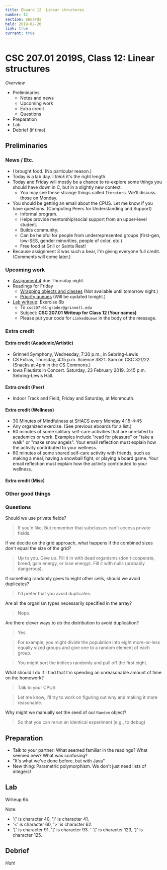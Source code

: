 ```yaml
---
title: Eboard 12  Linear structures
number: 12
section: eboards
held: 2019-02-20
link: true
current: true
---
```

CSC 207.01 2019S, Class 12:  Linear structures
==============================================

_Overview_

* Preliminaries
    * Notes and news
    * Upcoming work
    * Extra credit
    * Questions
* Preparation
* Lab
* Debrief (if time)

Preliminaries
-------------

### News / Etc.

* I brought food.  (No particular reason.)
* Today is a lab day.  I *think* it's the right length.
* Today and Friday will mostly be a chance to re-explore some things
  you should have down in C, but in a slightly new context.
    * You may see these strange things called `Iterator`s.  We'll
      discuss those on Monday.
* You should be getting an email about the CPUS.  Let me know if you have
  questions.  (Computing Peers for Understanding and Support)
    * Informal program.
    * Helps provide mentorship/social support from an upper-level student.
    * Builds community.
    * Can be helpful for people from underrepresented groups (first-gen, 
      low-SES, gender minorities, people of color, etc.)
    * Free food at Grill or Saints Rest!
* Because assignment 3 was such a bear, I'm giving everyone full credit.
  (Comments will come later.)

### Upcoming work

* [Assignment 4](../assignments/assignment04) due Thursday night.
* Readings for Friday
    * [Wrapping objects and classes](../readings/wrappers)
      (Not available until tomorrow night.)
    * [Priority queues](../readings/priority-queues)
      (Will be updated tonight.)
* [Lab writeup](../writeups/writeup12): Exercise 6b
    * To `csc207-01-grader@grinnell.edu`
    * Subject: **CSC 207.01 Writeup for Class 12 (Your names)**
    * Please put your code for `LinkedQueue` in the body of the message.

### Extra credit

#### Extra credit (Academic/Artistic)

* Grinnell Symphony, Wednesday, 7:30 p.m., in Sebring-Lewis
* CS Extras, Thursday, 4:15 p.m. Science 3821: Sam on CSC 321/22.
  (Snacks at 4pm in the CS Commons.)
* Iowa Flautists in Concert.  Saturday, 23 February 2019.
  3:45 p.m. Sebring-Lewis Hall.

#### Extra credit (Peer)

* Indoor Track and Field, Friday and Saturday, at Monmouth.

#### Extra credit (Wellness)

* 30 Minutes of Mindfulness at SHACS every Monday 4:15-4:45
* Any organized exercise.  (See previous eboards for a list.)
* 60 minutes of some solitary self-care activities that are unrelated to 
  academics or work.  Examples include "read for pleasure" or "take a
  walk" or "make snow angels".  Your email reflection must explain how
  the activity contributed to your wellness.
* 60 minutes of some shared self-care activity with friends, such as 
  making a meal, having a snowball fight, or playing a board game.
  Your email reflection must explain how the activity contributed to
  your wellness.

#### Extra credit (Misc)

### Other good things

### Questions

Should we use private fields?

> If you'd like.  But remember that subclasses can't access private fields.

If we decide on the grid approach, what happens if the combined sizes
don't equal the size of the grid?

> Up to you.  Give up.  Fill it in with dead organisms (don't cooperate,
  breed, gain energy, or lose energy).  Fill it with nulls (probably 
  dangerous).

If something randomly gives to eight other cells, should we avoid
duplicates?

> I'd prefer that you avoid duplicates.

Are all the organism types necessarily specified in the array?

> Nope.

Are there clever ways to do the distribution to avoid duplication?

> Yes.

> For example, you might divide the population into eight more-or-less
  equally sized groups and give one to a random element of each group.

> You might sort the indices randomly and pull off the first eight.

What should I do if I find that I'm spending an unreasonable amount
of time on the homework?

> Talk to your CPUS.

> Let me know, I'll try to work on figuring out why and making it more
  reasonable.

Why might we manually set the seed of our `Random` object?

> So that you can rerun an identical experiment (e.g., to debug)

Preparation
-----------

* Talk to your partner: What seemed familiar in the readings?  What
  seemed new?  What was confusing?
* "It's what we've done before, but with Java"
* New thing: Parametric polymorphism.  We don't just need lists of
  integers!

Lab
---

Writeup 6b.

Note:

* '(' is character 40, ')' is character 41.
* '<' is character 60, '>' is character 62.
* '[' is character 91, ']' is character 93.
' '{' is character 123, '}' is character 125.

Debrief
-------

_Hah!_
